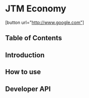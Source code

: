 # JTM Economy

[button url="http://www.google.com"]

## Table of Contents

## Introduction

## How to use

## Developer API